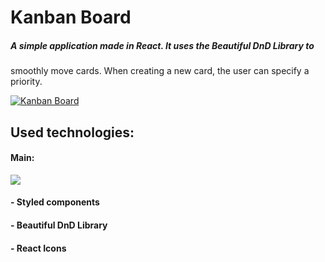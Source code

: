 # Kanban Board
##### A simple application made in React. It uses the Beautiful DnD Library to
smoothly move cards. When creating a new card, the user can specify a
priority.

[![Kanban Board](https://i.ibb.co/F7fh9bt/kanban-board.jpg "Kanban Board")](https://prime153.github.io/Kanban-Board/ "Kanban Board")

## Used technologies: 
#### Main: 
![](https://i.ibb.co/CzYQ5s5/react.png) 
#### - Styled components
#### - Beautiful DnD Library
#### - React Icons





